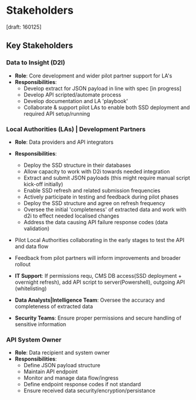 # Stakeholders
[draft: 160125]

## Key Stakeholders
### Data to Insight (D2I)
- **Role**: Core development and wider pilot partner support for LA's
- **Responsibilities**:
  - Develop extract for JSON payload in line with spec [in progress]
  - Develop API scripted/automate process 
  - Develop documentation and LA 'playbook' 
  - Collaborate & support pilot LAs to enable both SSD deployment and required API setup/running

### Local Authorities (LAs) | Development Partners
- **Role**: Data providers and API integrators
- **Responsibilities**:
  - Deploy the SSD structure in their databases
  - Allow capacity to work with D2i towards needed integration
  - Extract and submit JSON payloads (this might require manual script kick-off initially)
  - Enable SSD refresh and related submission frequencies
  - Actively participate in testing and feedback during pilot phases
  - Deploy the SSD structure and agree on refresh frequency
  - Oversee the initial 'completeness' of extracted data and work with d2i to effect needed localised changes
  - Address the data causing API failure response codes (data validation)

- Pilot Local Authorities collaborating in the early stages to test the API and data flow
- Feedback from pilot partners will inform improvements and broader rollout

- **IT Support**: If permissions requ, CMS DB access(SSD deployment + overnight refresh), add API script to server(Powershell), outgoing API (whitelisting)
- **Data Analysts|Intelligence Team**: Oversee the accuracy and completeness of extracted data
- **Security Teams**: Ensure proper permissions and secure handling of sensitive information

### API System Owner
- **Role**: Data recipient and system owner
- **Responsibilities**:
  - Define JSON payload structure 
  - Maintain API endpoint
  - Monitor and manage data flow/ingress 
  - Define endpoint response codes if not standard
  - Ensure received data security/encryption/persistance


